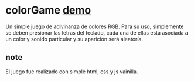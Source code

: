 # colorGame [demo](https://manujas.github.io/colorGame/)
Un simple juego de adivinanza de colores RGB.
Para su uso, simplemente se deben presionar las letras del teclado, cada una de ellas está asociada a un color y sonido particular y su aparición será aleatoría.

note
------
El juego fue realizado con simple html, css y js vainilla.
